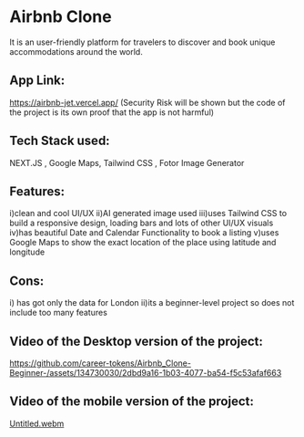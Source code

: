 
# Airbnb Clone

It is an user-friendly platform for travelers to discover and book unique accommodations around the world. 

## App Link:
https://airbnb-jet.vercel.app/ 
(Security Risk will be shown but the code of the project is its own proof that the app is not harmful)

## Tech Stack used:
NEXT.JS , Google Maps, Tailwind CSS , Fotor Image Generator
## Features:
i)clean and cool UI/UX
ii)AI generated image used
iii)uses Tailwind CSS to build a responsive design, loading bars and lots of other UI/UX visuals
iv)has beautiful Date and Calendar Functionality to book a listing
v)uses Google Maps to show the exact location of the place using latitude and longitude

## Cons:
i) has got only the data for London
ii)its a beginner-level project so does not include too many features
## Video of the Desktop version of the project:
https://github.com/career-tokens/Airbnb_Clone-Beginner-/assets/134730030/2dbd9a16-1b03-4077-ba54-f5c53afaf663

## Video of the mobile version of the project:
[Untitled.webm](https://github.com/career-tokens/Airbnb_Clone-Beginner-/assets/134730030/bd398877-d4c7-4e90-ae35-624522d40ae9)


